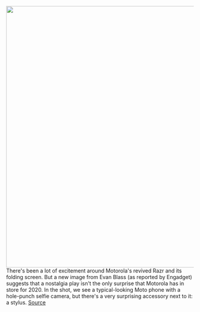 <img src='https://cdn.vox-cdn.com/thumbor/xOx29dbAPx2vuMXZmD0uSXpuuzM=/0x0:2009x1340/1200x800/filters:focal(845x510:1165x830)/cdn.vox-cdn.com/uploads/chorus_image/image/66173494/stylus.0.jpg' width='700px' /><br/>
There's been a lot of excitement around Motorola's revived Razr and its folding screen. But a new image from Evan Blass (as reported by Engadget) suggests that a nostalgia play isn't the only surprise that Motorola has in store for 2020. In the shot, we see a typical-looking Moto phone with a hole-punch selfie camera, but there's a very surprising accessory next to it: a stylus.
<a href='https://www.theverge.com/2020/1/27/21083482/motorola-stylus-phone-samsung-galaxy-note-photo-leak'> Source <a/>